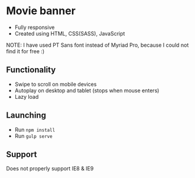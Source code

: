 # Movie banner
* Fully responsive
* Created using HTML, CSS(SASS), JavaScript

NOTE: I have used PT Sans font instead of Myriad Pro, because I could not find it for free :)

## Functionality
* Swipe to scroll on mobile devices
* Autoplay on desktop and tablet (stops when mouse enters)
* Lazy load

## Launching
* Run `npm install`
* Run `gulp serve`

## Support
Does not properly support IE8 & IE9
